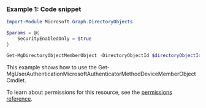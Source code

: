 ### Example 1: Code snippet

```powershellImport-Module Microsoft.Graph.DirectoryObjects

$params = @{
	SecurityEnabledOnly = $true
}

Get-MgDirectoryObjectMemberObject -DirectoryObjectId $directoryObjectId -BodyParameter $params
```
This example shows how to use the Get-MgUserAuthenticationMicrosoftAuthenticatorMethodDeviceMemberObject Cmdlet.
To learn about permissions for this resource, see the [permissions reference](/graph/permissions-reference).

